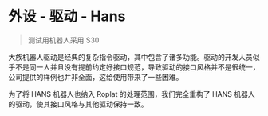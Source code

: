 # 外设 - 驱动 - Hans

> 测试用机器人采用 S30

大族机器人驱动是经典的复杂指令驱动，其中包含了诸多功能。驱动的开发人员似乎不是同一人并且没有提前约定好接口规范，导致驱动的接口风格并不是很统一，公司提供的样例也并非全面，这给使用带来了一些困难。

为了将 HANS 机器人也纳入 Roplat 的处理范围，我们完全重构了 HANS 机器人的驱动，使其接口风格与其他驱动保持一致。
